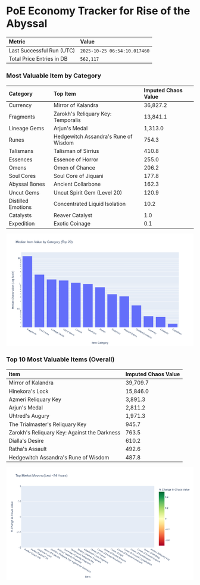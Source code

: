 # PoE Economy Tracker for Rise of the Abyssal

<!-- START_MAINTENANCE -->
| Metric | Value |
|:---|:---|
| Last Successful Run (UTC) | `2025-10-25 06:54:10.017460` |
| Total Price Entries in DB | `562,117` |

<!-- END_MAINTENANCE -->

<!-- START_DATAFRAME_DEBUG -->
<!-- END_DATAFRAME_DEBUG -->

<!-- START_CATEGORY_ANALYSIS -->
### Most Valuable Item by Category
| Category | Top Item | Imputed Chaos Value |
| :--- | :--- | :--- |
| Currency | Mirror of Kalandra | 36,827.2 |
| Fragments | Zarokh's Reliquary Key: Temporalis | 13,841.1 |
| Lineage Gems | Arjun's Medal | 1,313.0 |
| Runes | Hedgewitch Assandra's Rune of Wisdom | 754.3 |
| Talismans | Talisman of Sirrius | 410.8 |
| Essences | Essence of Horror | 255.0 |
| Omens | Omen of Chance | 206.2 |
| Soul Cores | Soul Core of Jiquani | 177.8 |
| Abyssal Bones | Ancient Collarbone | 162.3 |
| Uncut Gems | Uncut Spirit Gem (Level 20) | 120.9 |
| Distilled Emotions | Concentrated Liquid Isolation | 10.2 |
| Catalysts | Reaver Catalyst | 1.0 |
| Expedition | Exotic Coinage | 0.1 |


![Category Analysis Chart](charts/category_analysis.png)
<!-- END_ANALYSIS -->

<!-- START_ANALYSIS -->
### Top 10 Most Valuable Items (Overall)
| Item | Imputed Chaos Value |
| :--- | :--- |
| Mirror of Kalandra | 39,709.7 |
| Hinekora's Lock | 15,846.0 |
| Azmeri Reliquary Key | 3,891.3 |
| Arjun's Medal | 2,811.2 |
| Uhtred's Augury | 1,971.3 |
| The Trialmaster's Reliquary Key | 945.7 |
| Zarokh's Reliquary Key: Against the Darkness | 763.5 |
| Dialla's Desire | 610.2 |
| Ratha's Assault | 492.6 |
| Hedgewitch Assandra's Rune of Wisdom | 487.8 |


![Market Movers Chart](charts/market_movers.png)
<!-- END_ANALYSIS -->
